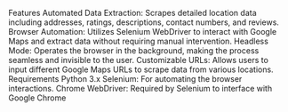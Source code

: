 Features
Automated Data Extraction: Scrapes detailed location data including addresses, ratings, descriptions, contact numbers, and reviews.
Browser Automation: Utilizes Selenium WebDriver to interact with Google Maps and extract data without requiring manual intervention.
Headless Mode: Operates the browser in the background, making the process seamless and invisible to the user.
Customizable URLs: Allows users to input different Google Maps URLs to scrape data from various locations.
Requirements
Python 3.x
Selenium: For automating the browser interactions.
Chrome WebDriver: Required by Selenium to interface with Google Chrome
